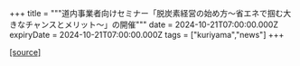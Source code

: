 +++
title = """道内事業者向けセミナー「脱炭素経営の始め方～省エネで掴む大きなチャンスとメリット～」の開催"""
date = 2024-10-21T07:00:00.000Z
expiryDate = 2024-10-21T07:00:00.000Z
tags = ["kuriyama","news"]
+++


[[source]](https://www.town.kuriyama.hokkaido.jp/soshiki/60/29214.html)
